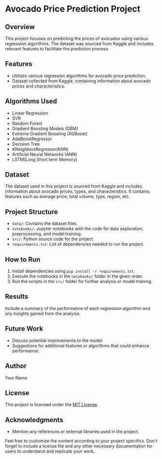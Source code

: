 # Avocado Price Prediction Project

## Overview

This project focuses on predicting the prices of avocados using various regression algorithms. The dataset was sourced from Kaggle and includes relevant features to facilitate the prediction process.

## Features

- Utilizes various regression algorithms for avocado price prediction.
- Dataset collected from Kaggle, containing information about avocado prices and characteristics.

## Algorithms Used

- Linear Regression
- SVR
- Random Forest
- Gradient Boosting Models (GBM)
- Extreme Gradient Boosting (XGBoost)
- AdaBoostRegressor
- Decision Tree
- KNeighborsRegressor(KNN)
- Artificial Neural Networks (ANN)
- LSTM(Long Short term Memory)

## Dataset

The dataset used in this project is sourced from Kaggle and includes information about avocado prices, types, and characteristics. It contains features such as average price, total volume, type, region, etc.

## Project Structure

- `data/`: Contains the dataset files.
- `notebooks/`: Jupyter notebooks with the code for data exploration, preprocessing, and model training.
- `src/`: Python source code for the project.
- `requirements.txt`: List of dependencies needed to run the project.

## How to Run

1. Install dependencies using `pip install -r requirements.txt`.
2. Execute the notebooks in the `notebooks/` folder in the given order.
3. Run the scripts in the `src/` folder for further analysis or model training.

## Results

Include a summary of the performance of each regression algorithm and any insights gained from the analysis.

## Future Work

- Discuss potential improvements to the model.
- Suggestions for additional features or algorithms that could enhance performance.

## Author

Your Name

## License

This project is licensed under the [MIT License](LICENSE).

## Acknowledgments

- Mention any references or external libraries used in the project.

Feel free to customize the content according to your project specifics. Don't forget to include a license file and any other necessary documentation for users to understand and replicate your work.
